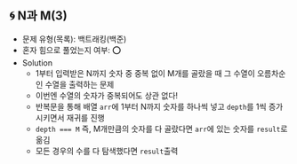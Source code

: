 ## 🌀 N과 M(3)

- 문제 유형(목록): 백트래킹(백준)
- 혼자 힘으로 풀었는지 여부: ⭕️
- Solution
  - 1부터 입력받은 N까지 숫자 중 중복 없이 M개를 골랐을 때 그 수열이 오름차순인 수열을 출력하는 문제
  - 이번엔 수열의 숫자가 중복되어도 상관 없다!
  - 반복문을 통해 배열 `arr`에 1부터 N까지 숫자를 하나씩 넣고 `depth`를 1씩 증가시키면서 재귀를 진행
  - `depth === M` 즉, M개만큼의 숫자를 다 골랐다면 `arr`에 있는 숫자를 `result`로 옮김
  - 모든 경우의 수를 다 탐색했다면 `result`출력
